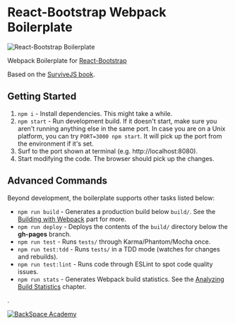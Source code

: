 # React-Bootstrap Webpack Boilerplate

![React-Bootstrap Boilerplate](https://avatars0.githubusercontent.com/u/6853419?v=3&s=400)

Webpack Boilerplate for [React-Bootstrap][cb3473c5]

  [cb3473c5]: https://react-bootstrap.github.io/ "React-Bootstrap"

Based on the [SurviveJS book][a694205a].

## Getting Started

1. `npm i` - Install dependencies. This might take a while.
2. `npm start` - Run development build. If it doesn't start, make sure you aren't running anything else in the same port. In case you are on a Unix platform, you can try `PORT=3000 npm start`. It will pick up the port from the environment if it's set.
3. Surf to the port shown at terminal (e.g. http://localhost:8080).
4. Start modifying the code. The browser should pick up the changes.

## Advanced Commands

Beyond development, the boilerplate supports other tasks listed below:

* `npm run build` - Generates a production build below `build/`. See the [Building with Webpack](http://survivejs.com/webpack/building-with-webpack/) part for more.
* `npm run deploy` - Deploys the contents of the `build/` directory below the **gh-pages** branch.
* `npm run test` - Runs `tests/` through Karma/Phantom/Mocha once.
* `npm run test:tdd` - Runs `tests/` in a TDD mode (watches for changes and rebuilds).
* `npm run test:lint` - Runs code through ESLint to spot code quality issues.
* `npm run stats` - Generates Webpack build statistics. See the [Analyzing Build Statistics](http://survivejs.com/webpack/building-with-webpack/analyzing-build-statistics/) chapter.

.



[![BackSpace Academy](https://backspace.academy/assets/img/logo.svg)](https://backspace.academy)

  [a694205a]: https://leanpub.com/survivejs-webpack "SurviveJS"
